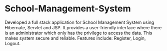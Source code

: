 # School-Management-System
Developed a full stack application for School Management System using Hibernate, Servlet and JSP. It provides a user-friendly interface where there is an administrator which only has the privilege to access the data. This makes system secure and reliable. Features include: Register, Login, Logout. 
